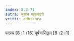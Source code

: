 ```yaml
---
index: 8.2.71
sutra: भुवश्च महाव्याहृतेः
vritti: adhikara
---
```


 पदस्य [8।1।16]  पूर्वत्रासिद्धम् [8।2।1]  